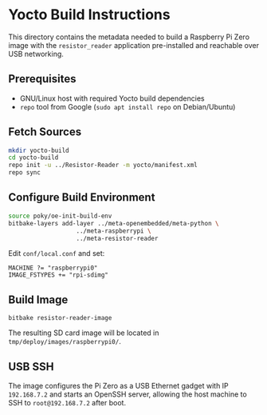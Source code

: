 # Yocto Build Instructions

This directory contains the metadata needed to build a Raspberry Pi Zero image
with the `resistor_reader` application pre-installed and reachable over USB
networking.

## Prerequisites

* GNU/Linux host with required Yocto build dependencies
* `repo` tool from Google (`sudo apt install repo` on Debian/Ubuntu)

## Fetch Sources

```bash
mkdir yocto-build
cd yocto-build
repo init -u ../Resistor-Reader -m yocto/manifest.xml
repo sync
```

## Configure Build Environment

```bash
source poky/oe-init-build-env
bitbake-layers add-layer ../meta-openembedded/meta-python \
                   ../meta-raspberrypi \
                   ../meta-resistor-reader
```

Edit `conf/local.conf` and set:

```
MACHINE ?= "raspberrypi0"
IMAGE_FSTYPES += "rpi-sdimg"
```

## Build Image

```
bitbake resistor-reader-image
```

The resulting SD card image will be located in
`tmp/deploy/images/raspberrypi0/`.

## USB SSH

The image configures the Pi Zero as a USB Ethernet gadget with IP
`192.168.7.2` and starts an OpenSSH server, allowing the host machine to SSH to
`root@192.168.7.2` after boot.
